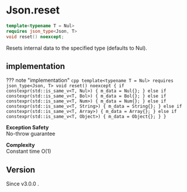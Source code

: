 # **Json.reset**

```cpp
template<typename T = Nul>
requires json_type<Json, T>
void reset() noexcept;
```

Resets internal data to the specified type (defaults to Nul).

## implementation

??? note "implementation"
    ```cpp
    template<typename T = Nul>
    requires json_type<Json, T>
    void reset() noexcept {
        if constexpr(std::is_same_v<T, Nul>) {
            m_data = Nul{};
        } else if constexpr(std::is_same_v<T, Bol>) {
            m_data = Bol{};
        } else if constexpr(std::is_same_v<T, Num>) {
            m_data = Num{};
        } else if constexpr(std::is_same_v<T, String>) {
            m_data = String{};
        } else if constexpr(std::is_same_v<T, Array>) {
            m_data = Array{};
        } else if constexpr(std::is_same_v<T, Object>) {
            m_data = Object{};
        }
    }
    ```

**Exception Safety**  
No-throw guarantee

**Complexity**  
Constant time O(1)


## Version

Since v3.0.0 .
